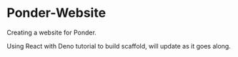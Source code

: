 # Ponder-Website

Creating a website for Ponder. 

Using React with Deno tutorial to build scaffold, will update as it goes along.